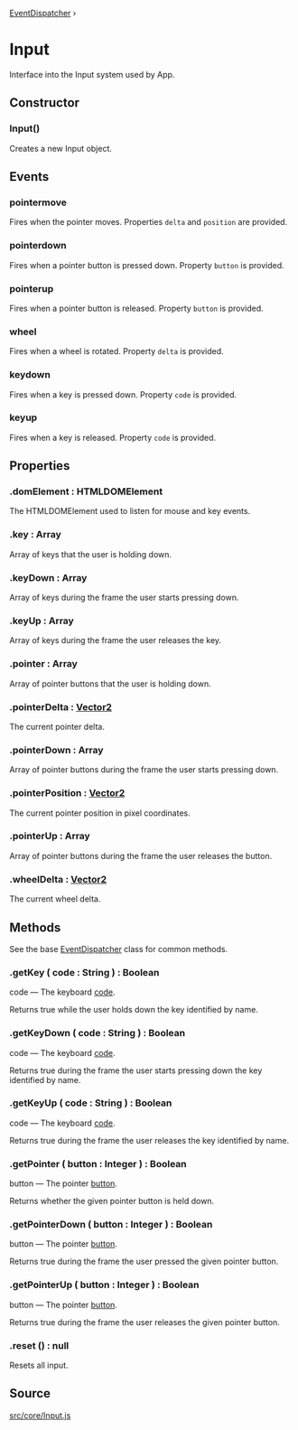 [EventDispatcher](https://threejs.org/docs/#api/en/core/EventDispatcher) ›

# Input

Interface into the Input system used by App.

## Constructor

### Input()
Creates a new Input object.

## Events

### pointermove
Fires when the pointer moves. Properties `delta` and `position` are provided.

### pointerdown
Fires when a pointer button is pressed down. Property `button` is provided.

### pointerup
Fires when a pointer button is released. Property `button` is provided.

### wheel
Fires when a wheel is rotated. Property `delta` is provided.

### keydown
Fires when a key is pressed down. Property `code` is provided.

### keyup
Fires when a key is released. Property `code` is provided.

## Properties

### .<a>domElement</a> : <span class="param">HTMLDOMElement</span>
The HTMLDOMElement used to listen for mouse and key events.

### .<a>key</a> : <span class="param">Array</span>
Array of keys that the user is holding down.

### .<a>keyDown</a> : <span class="param">Array</span>
Array of keys during the frame the user starts pressing down.

### .<a>keyUp</a> : <span class="param">Array</span>
Array of keys during the frame the user releases the key.

### .<a>pointer</a> : <span class="param">Array</span>
Array of pointer buttons that the user is holding down.

### .<a>pointerDelta</a> : <span class="param">[Vector2](https://threejs.org/docs/#api/en/math/Vector2)</span>
The current pointer delta.

### .<a>pointerDown</a> : <span class="param">Array</span>
Array of pointer buttons during the frame the user starts pressing down.

### .<a>pointerPosition</a> : <span class="param">[Vector2](https://threejs.org/docs/#api/en/math/Vector2)</span>
The current pointer position in pixel coordinates.

### .<a>pointerUp</a> : <span class="param">Array</span>
Array of pointer buttons during the frame the user releases the button.

### .<a>wheelDelta</a> : <span class="param">[Vector2](https://threejs.org/docs/#api/en/math/Vector2)</span>
The current wheel delta.

## Methods

See the base [EventDispatcher](https://threejs.org/docs/#api/en/core/EventDispatcher) class for common methods.

### .<a>getKey</a> ( code : <span class="param">String</span> ) : <span class="param">Boolean</span>
code — The keyboard [code](https://developer.mozilla.org/en-US/docs/Web/API/KeyboardEvent/code).

Returns true while the user holds down the key identified by name.

### .<a>getKeyDown</a> ( code : <span class="param">String</span> ) : <span class="param">Boolean</span>
code — The keyboard [code](https://developer.mozilla.org/en-US/docs/Web/API/KeyboardEvent/code).

Returns true during the frame the user starts pressing down the key identified by name.

### .<a>getKeyUp</a> ( code : <span class="param">String</span> ) : <span class="param">Boolean</span>
code — The keyboard [code](https://developer.mozilla.org/en-US/docs/Web/API/KeyboardEvent/code).

Returns true during the frame the user releases the key identified by name.

### .<a>getPointer</a> ( button : <span class="param">Integer</span> ) : <span class="param">Boolean</span>
button — The pointer [button](https://developer.mozilla.org/en-US/docs/Web/API/Pointer_events#determining_button_states).

Returns whether the given pointer button is held down.

### .<a>getPointerDown</a> ( button : <span class="param">Integer</span> ) : <span class="param">Boolean</span>
button — The pointer [button](https://developer.mozilla.org/en-US/docs/Web/API/Pointer_events#determining_button_states).

Returns true during the frame the user pressed the given pointer button.

### .<a>getPointerUp</a> ( button : <span class="param">Integer</span> ) : <span class="param">Boolean</span>
button — The pointer [button](https://developer.mozilla.org/en-US/docs/Web/API/Pointer_events#determining_button_states).

Returns true during the frame the user releases the given pointer button.

### .<a>reset</a> () : <span class="param">null</span>
Resets all input.

## Source
[src/core/Input.js](https://github.com/Cloud9c/taro/blob/master/src/core/Input.js)
